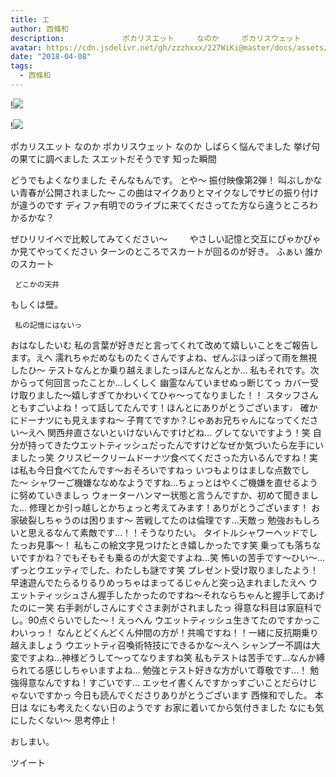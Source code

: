 ```yaml
---
title: エ
author: 西條和
description:             ポカリスエット     なのか     ポカリスウェット       なのか         しばらく悩んでました         挙げ句の果てに調べました         スエットだそうです       知った瞬間            どうでも...
avatar: https://cdn.jsdelivr.net/gh/zzzhxxx/227WiKi@master/docs/assets/photo/avatar/nagomi.jpg
date: "2018-04-08"
tags:
  - 西條和
---
```


!![](https://cdn.jsdelivr.net/gh/zzzhxxx/227WiKi-image@master/blog-image/nagomi-2018-04-08_1.jpg)

!![](https://cdn.jsdelivr.net/gh/zzzhxxx/227WiKi-image@master/blog-image/nagomi-2018-04-08_2.jpg)




ポカリスエット     なのか     ポカリスウェット
 なのか
   しばらく悩んでました
   挙げ句の果てに調べました
   スエットだそうです
 知った瞬間

どうでもよくなりました
     そんなもんです。
   とや〜
    振付映像第2弾！
  叫ぶしかない青春が公開されました〜
  この曲はマイクありとマイクなしでサビの振り付けが違うのです
   ディファ有明でのライブに来てくださってた方なら違うところわかるかな？

 ぜひリリイベで比較してみてください〜         やさしい記憶と交互にぴゃかぴゃか見てやってください
    ターンのところでスカートが回るのが好き。
    ふぁい
   誰かのスカート

     どこかの天井
   もしくは壁。

     私の記憶にはないっ
   おはなしたいむ     私の言葉が好きだと言ってくれて改めて嬉しいことをご報告します。えへ 濡れちゃだめなものたくさんですよね、ぜんぶほっぽって雨を無視したひ〜     テストなんとか乗り越えましたっほんとなんとか… 私もそれです。次からって何回言ったことか…しくしく     幽霊なんていませぬっ断じてっ カバー受け取りました〜嬉しすぎてかわいくてひゃ〜ってなりました！！ スタッフさんともすごいよね！って話してたんです！ほんとにありがとうございます♩     確かにドーナツにも見えますね〜 子育てですか？じゃあお兄ちゃんになってください〜えへ 関西弁直さないといけないんですけどね…
グレてないですよう！笑 自分が持ってきたウエットティッシュだったんですけどなぜか気づいたら左手にいましたっ笑     クリスピークリームドーナツ食べてくださった方いるんですね！実は私も今日食べてたんです〜おそろいですねっ いつもよりはましな点数でした〜
 シャワーご機嫌ななめなようですね…ちょっとはやくご機嫌を直せるように努めていきましっ     ウォーターハンマー状態と言うんですか、初めて聞きました… 修理とか引っ越しとかちょっと考えてみます！ありがとうございます！
お家破裂しちゃうのは困ります〜 苦戦してたのは倫理です…天敵っ 勉強おもしろいと思えるなんて素敵です…！！そうなりたい。
タイトルシャワーヘッドでしたっお見事〜！ 私もこの絵文字見つけたとき嬉しかったです笑 乗っても落ちないですかね？でもそもそも乗るのが大変ですよね…笑
怖いの苦手です〜ひい〜… ずっとウエッティでした、わたしも謎です笑 プレゼント受け取りましたよう！早速遊んでたらるりるりめっちゃはまってるじゃんと突っ込まれましたえへ     ウエットティッシュさん握手したかったのですね〜それならちゃんと握手してあげたのにー笑 右手剥がしさんにすぐさま剥がされましたっ
得意な科目は家庭科でし。90点ぐらいでした〜！えっへん ウエットティッシュ生きてたのですかっこわいっっ！
なんとどくんどくん仲間の方が！共鳴ですね！！一緒に反抗期乗り越えましょう ウエットティ召喚術特技にできるかな〜えへ
 シャンプー不調は大変ですよね…神様どうして〜ってなりますね笑 私もテストは苦手です…なんか縛られてる感じしちゃいますよね…
  勉強とテスト好きな方がいて尊敬です…！ 勉強得意なんですね！すごいです… エッセイ書くんですかっすごいことだらけじゃないですかっ
   今日も読んでくださりありがとうございます
   西條和でした。
   本日は
   なにも考えたくない日のようです
  お家に着いてから気付きました
    なにも気にしたくない〜
   思考停止！

おしまい。


ツイート



